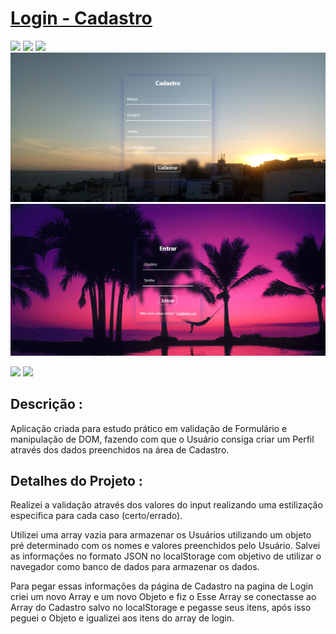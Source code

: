 <h1><a href="#"> Login - Cadastro </a></h1>

<div style="display: inline_block">

<img src="https://img.shields.io/badge/html5-%23E34F26.svg?style=for-the-badge&logo=html5&logoColor=white" />
<img src="https://img.shields.io/badge/css3-%231572B6.svg?style=for-the-badge&logo=css3&logoColor=white" />
<img src="https://img.shields.io/badge/javascript-%23323330.svg?style=for-the-badge&logo=javascript&logoColor=%23F7DF1E" />
  
  
  
</div>

<img src ="/Assets/IMAGES/Cadastro.png" />
<img src ="/Assets/IMAGES/login.png" />

<div style="display: inline_block">

<a href="https://www.linkedin.com/in/gustavolopesdev/" target="_blank"><img src="https://img.shields.io/badge/-LinkedIn-%230077B5?style=for-the-badge&logo=linkedin&logoColor=white" target="_blank"></a>
<a href="https://gustavolopesdev.github.io/PortFolio/" target="_blank"><img src="https://img.shields.io/badge/-Portf%C3%B3lio-brown?style=for-the-badge&logo=true" target="_blank"></a>

</div>

<h2>Descrição :</h2>
<p>Aplicação criada para estudo prático em validação de Formulário e manipulação de DOM, fazendo com que o Usuário consiga criar um Perfil através dos dados preenchidos na área de Cadastro.</p>
<h2>Detalhes do Projeto :</h2>
<p>Realizei a validação através dos valores do input realizando uma estilização especifica para cada caso (certo/errado).</p>
<p>Utilizei uma array vazia para armazenar os Usuários utilizando um objeto pré determinado com os nomes e valores preenchidos pelo Usuário. Salvei as informações no formato JSON no localStorage com objetivo de utilizar o navegador como banco de dados para armazenar os dados.</p>
<p>Para pegar essas informações da página de Cadastro na pagina de Login criei um novo Array e um novo Objeto e fiz o Esse Array se conectasse ao Array do Cadastro salvo no localStorage e pegasse seus itens, após isso peguei o Objeto e igualizei aos itens do array de login.</p>
